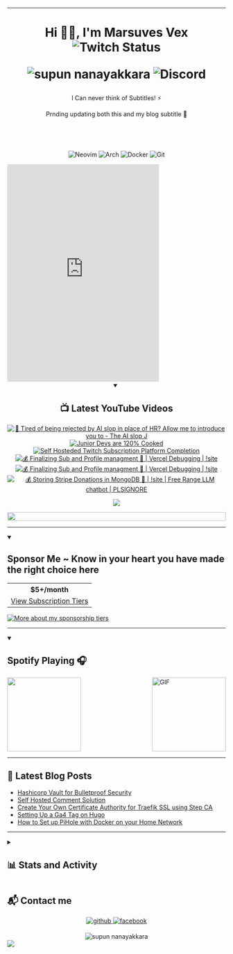 <!---
MarsuvesVex/MarsuvesVex is a ✨ special ✨ repository because its `README.md` (this file) appears on your GitHub profile.
You can click the Preview link to take a look at your changes.
--->

---

<h1 align="center"> Hi 👋🏻, I'm Marsuves Vex
<img alt="Twitch Status" src="https://img.shields.io/twitch/status/marsuvesvex?style=social&logo=twitch&logoColor=%236319e5&label=MarsuvesVex&labelColor=black&color=%236319e5&cacheSeconds=3600&link=https%3A%2F%2Fwww.twitch.tv%2Fmarsuvesvex">
<br>
<p align="center">
<img src="https://komarev.com/ghpvc/?username=MarsuvesVex&label=Profile%20views&color=6319e5&style=flat" alt="supun nanayakkara" />
<img alt="Discord" src="https://img.shields.io/discord/1308772125120794654?style=social&logo=discord&logoColor=6319e5&labelColor=000&color=61ffca">
<!--  <img alt="Profile followers" src="https://img.shields.io/github/followers/supuna97"> -->
</p>

<!--
DenverCoder1 Icons
<!-- Social icons section
<p align="center">
  <a href="https://www.youtube.com/c/DevProTips"><img width="32px" alt="Youtube" title="Youtube" src="https://i.imgur.com/qiXu7b2.png"/></a>
  &#8287;&#8287;&#8287;&#8287;&#8287;
  <a href="https://www.linkedin.com/in/jonah-lawrence/"><img width="32px" alt="LinkedIn" title="LinkedIn" src="https://i.imgur.com/yRpa1dQ.png"/></a>
  &#8287;&#8287;&#8287;&#8287;&#8287;
  <a href="https://twitter.com/DenverCoder1"><img width="32px" alt="Twitter" title="Twitter" src="https://i.imgur.com/AixJgnm.png"/></a>
  &#8287;&#8287;&#8287;&#8287;&#8287;
  <a href="https://discord.gg/Qfs4neSj" alt="Discord" title="Dev Pro Tips Discord Server"><img width="32px" src="https://i.imgur.com/OViZO8J.png"/></a>
  &#8287;&#8287;&#8287;&#8287;&#8287;
  <a href="https://dev.to/denvercoder1"><img width="32px" alt="Dev.to" title="DenverCoder1 Dev.to" src="https://i.imgur.com/mVm29vK.png"></a>
  &#8287;&#8287;&#8287;&#8287;&#8287;
  <a href="https://marsuvesvex.xyz/donate"><img width="32px" alt="Ko-fi" title="Buy me a coffee" src="https://i.imgur.com/PpLeD3K.png"/></a>
<!--   &#8287;&#8287;&#8287;&#8287;&#8287;
  <a href="http://eyl327.mywebcommunity.org/promos/"><img width="32px" alt="Free Stuff" title="Free gifts for you" src="https://i.imgur.com/0uVwkoZ.png"/></a> -->
<!-- Social badges section -->
<!-- Badges with custom icons - https://github.com/DenverCoder1/custom-icon-badges -->
<!-- View counter - https://github.com/DenverCoder1/Simple-View-Counter
<p align="center">
  <a href="https://www.youtube.com/c/DevProTips?sub_confirmation=1">
    <img alt="youtube subscribers" title="Subscribe to my YouTube channel" src="https://freshidea.com/jonah/app/youtube-stats-badges/subscribers-badge.php"/></a>
  <a href="https://www.youtube.com/c/DevProTips">
    <img alt="youtube views" title="YouTube views" src="https://freshidea.com/jonah/app/youtube-stats-badges/view-count-badge.php"/></a>
  <a href="https://github.com/DenverCoder1?tab=repositories&sort=stargazers">
    <img alt="total stars" title="Total stars on GitHub" src="https://custom-icon-badges.demolab.com/github/stars/DenverCoder1?color=55960c&style=for-the-badge&labelColor=488207&logo=star"/></a>
  <a href="https://github.com/DenverCoder1?tab=followers">
    <img alt="followers" title="Follow me on Github" src="https://custom-icon-badges.demolab.com/github/followers/DenverCoder1?color=236ad3&labelColor=1155ba&style=for-the-badge&logo=person-add&label=Follow&logoColor=white"/></a>
  <a href="https://github.com/DenverCoder1/Simple-View-Counter">
    <img alt="views" title="GitHub profile views" src="https://freshidea.com/jonah/app/DenverCoder1-profile-views"/></a>

  <a href="https://discord.gg/Qfs4neSj" alt="Discord" title="Dev Pro Tips Discord Server"><img width="32px" src="https://i.imgur.com/OViZO8J.png"/></a>
</p>



<!---
[![Twitch](https://img.shields.io/badge/Twitch-%239146FF.svg?logo=Twitch&logoColor=white)](#)
[![Youtube](https://img.shields.io/badge/Youtube-%239146FF.svg?logo=Youtube&logoColor=white)](#)
--->


</h1>
<p align="center">I Can never think of Subtitles! ⚡</p>
<p align="center">Prnding updating both this and my blog subtitle 🚀</p>


<p align="center">
 <a href="https://marsuvesvex.xyz/donate" target="_blank"><img alt="" src="https://img.shields.io/badge/kawfee-61ffca?style=for-the-badge&logo=buy-me-a-coffee&logoColor=000" style="vertical-align:center" /></a>
 <a href="https://www.twitch.tv/marsuvesvex?sub_confirmation=1" target="_blank"><img alt="" src="https://img.shields.io/badge/Youtube-000?logo=youtube&logoColor=6319e5&style=for-the-badge" style="vertical-align:center" /></a>
<a href="https://x.com/MarsuvesVex" target="_blank"><img alt="" src="https://img.shields.io/badge/Twitter-000?logo=Twitter&logoColor=6319e5&style=for-the-badge" style="vertical-align:center" /></a>
<a href="https://www.instagram.com/marsuvesvex/" target="_blank"><img alt="" src="https://img.shields.io/badge/Instagram-000?style=for-the-badge&logo=Instagram&logoColor=6319e5" style="vertical-align:center" /></a></p>

<!-- # 💫 About Me:

🔭 I’m currently working on<br>👯 I’m looking to collaborate on<br>🤝 I’m looking for help with<br>🌱 I’m currently learning<br>💬 Ask me about<br>⚡ Fun fact -->

<div align=center>
<br/>
<!-- 110f18 -->

![Neovim](https://img.shields.io/badge/NeoVim-%23000.svg?&style=for-the-badge&logo=neovim&logoColor=61ffca&textColor=110f18)
![Arch](https://img.shields.io/badge/Arch%20Linux-000?logo=arch-linux&logoColor=61ffca&style=for-the-badge)
![Docker](https://img.shields.io/badge/docker-%23000.svg?style=for-the-badge&logo=docker&logoColor=61ffca)
![Git](https://img.shields.io/badge/git-%23000.svg?style=for-the-badge&logo=git&logoColor=61ffca)

</div>


<!--

![](https://github-readme-streak-stats.herokuapp.com/?user=hamishfleming&currStreakNum=61ffca&hide_border=false&border=8464c6&background=000&sideLabels=adbac7&stroke=adbac7&ring=6319e5&fire=61ffca&sideNums=61ffca&currStreakLabel=61ffca&dates=6319e5)<br/>

![](https://github-readme-stats.vercel.app/api?username=hamishFleming&show_icons=true&include_all_commits=true&count_private=true&title_color=61ffca&text_color=adbac7&icon_color=6319e5&border_color=8464c6&bg_color=000)<br/>

 ![](https://github-readme-stats.vercel.app/api/top-langs/?username=hamishfleming&t&show_icons=true&include_all_commits=true&count_private=true&title_color=61ffca&text_color=adbac7&icon_color=6319e5&border_color=8464c6&bg_color=110f18&layout=compact)



[![Youtube](https://novatorem-git-main-marsuvesvexs-projects.vercel.app/youtube/recent-videos/UCsBjURrPoezykLs9EqgamOA)
[![Youtube](https://localhost:5000/youtube/recent-videos/UCsBjURrPoezykLs9EqgamOA)]
![this]([http://0.0.0.0:5100/youtube/recent-videos/UCQeRaTukNYft1_6AZPACnog?rendered=true](http://0.0.0.0:5100/youtube/recent-videos/UCQeRaTukNYft1_6AZPACnog?rendered=true))



-->



<!--
<br/>
<br/>

<table>
<tr>

<th><h3 align=center>🚧 What I'm Currently Working On</h3></th>
<th><h3 align=center>🎧 What I'm Currently Listening To:</h3></th>
</tr>
<tr>
<td><img src="https://github-readme-stats.vercel.app/api/pin/?username=HamishFleming&repo=AWS-CloudFormation-Templates&show_owner=true&title_color=61ffca&text_color=adbac7&icon_color=6319e5&border_color=8464c6&bg_color=000" align="center" height="90" ></td>
<td><img src="https://spotify-github-profile.kittinanx.com/api/view?uid=31hjqbmtekify3cpkryz7lvzjanu&cover_image=true&theme=novatorem&show_offline=false&background_color=000&bar_color=630fb8" align="center" height="90" ></td>
</tr></table>
-->
<iframe src="https://discord.com/widget?id=1358866913819754526&theme=dark" width="350" height="500" allowtransparency="true" frameborder="0" sandbox="allow-popups allow-popups-to-escape-sandbox allow-same-origin allow-scripts"></iframe>



<div align=center>
<details open>
  <summary><h2>📺 Latest YouTube Videos</h2></summary>

  <!-- YouTube Cards - https://github.com/DenverCoder1/github-readme-youtube-cards -->

  <!-- prettier-ignore-start -->
<!-- BEGIN YOUTUBE-CARDS -->
[![🚀 Tired of being rejected by AI slop in place of HR? Allow me to introduce you to - The AI slop J](https://ytcards.demolab.com/?id=hVp4vejWEbQ&title=%F0%9F%9A%80+Tired+of+being+rejected+by+AI+slop+in+place+of+HR%3F+Allow+me+to+introduce+you+to+-+The+AI+slop+J&lang=en&timestamp=1742490406&background_color=%230d1117&title_color=%23ffffff&stats_color=%23dedede&max_title_lines=1&width=250&border_radius=5 "🚀 Tired of being rejected by AI slop in place of HR? Allow me to introduce you to - The AI slop J")](https://www.youtube.com/watch?v=hVp4vejWEbQ)
[![Junior Devs are 120% Cooked](https://ytcards.demolab.com/?id=msEZxjYYc7U&title=Junior+Devs+are+120%25+Cooked&lang=en&timestamp=1741124434&background_color=%230d1117&title_color=%23ffffff&stats_color=%23dedede&max_title_lines=1&width=250&border_radius=5 "Junior Devs are 120% Cooked")](https://www.youtube.com/watch?v=msEZxjYYc7U)
[![Self Hosteded Twitch Subscription Platform Completion](https://ytcards.demolab.com/?id=c9TeXMcGnsE&title=Self+Hosteded+Twitch+Subscription+Platform+Completion&lang=en&timestamp=1741092756&background_color=%230d1117&title_color=%23ffffff&stats_color=%23dedede&max_title_lines=1&width=250&border_radius=5 "Self Hosteded Twitch Subscription Platform Completion")](https://www.youtube.com/watch?v=c9TeXMcGnsE)
[![💰 Finalizing Sub and Profile managment 🚀 | Vercel Debugging | !site](https://ytcards.demolab.com/?id=ptk8xU0knLU&title=%F0%9F%92%B0+Finalizing+Sub+and+Profile+managment+%F0%9F%9A%80+%7C+Vercel+Debugging+%7C+%21site&lang=en&timestamp=1741088491&background_color=%230d1117&title_color=%23ffffff&stats_color=%23dedede&max_title_lines=1&width=250&border_radius=5 "💰 Finalizing Sub and Profile managment 🚀 | Vercel Debugging | !site")](https://www.youtube.com/watch?v=ptk8xU0knLU)
[![💰 Finalizing Sub and Profile managment 🚀 | Vercel Debugging | !site](https://ytcards.demolab.com/?id=OwiZgcA47e8&title=%F0%9F%92%B0+Finalizing+Sub+and+Profile+managment+%F0%9F%9A%80+%7C+Vercel+Debugging+%7C+%21site&lang=en&timestamp=1740892350&background_color=%230d1117&title_color=%23ffffff&stats_color=%23dedede&max_title_lines=1&width=250&border_radius=5 "💰 Finalizing Sub and Profile managment 🚀 | Vercel Debugging | !site")](https://www.youtube.com/watch?v=OwiZgcA47e8)
[![💰 Storing Stripe Donations in MongoDB 🚀 | !site | Free Range LLM chatbot | PLSIGNORE](https://ytcards.demolab.com/?id=EQVABlhDNOY&title=%F0%9F%92%B0+Storing+Stripe+Donations+in+MongoDB+%F0%9F%9A%80+%7C+%21site+%7C+Free+Range+LLM+chatbot+%7C+PLSIGNORE&lang=en&timestamp=1740892349&background_color=%230d1117&title_color=%23ffffff&stats_color=%23dedede&max_title_lines=1&width=250&border_radius=5 "💰 Storing Stripe Donations in MongoDB 🚀 | !site | Free Range LLM chatbot | PLSIGNORE")](https://www.youtube.com/watch?v=EQVABlhDNOY)
<!-- END YOUTUBE-CARDS -->
  <!-- prettier-ignore-end -->

  <a href="https://www.youtube.com/@MarsuvesVex?sub_confirmation=1"><img src="https://img.shields.io/badge/youtube-e00101.svg?style=for-the-badge&logo=youtube&logoColor=fffffflogo=video"/></a>
</details>

<img src="https://i.imgur.com/dBaSKWF.gif" height="20" width="100%">
</div>
<!-- </div> -->
<hr>
<details open>
  <!-- <summary><h2>🌠 Top Sponsors</h2></summary> -->
  <summary><h2>
  Sponsor Me ~ Know in your heart you have made the right choice here
  </h2></summary>

  <table>
    <tr>
      <th>$5+/month</th>
    </tr>
    <tr>
      <td>
	<div align="center">
	<a href="https://marsuvesvex.xyz/subscribe">
		View Subscription Tiers
	  <!-- <a href="https://github.com/username"><img src="https://github.com/username" alt="@username" width="52" /></a> -->
	  <!-- <br /> -->
	  <!-- <a align="center" href="https://github.com/username"><b>Full Name</b></a> -->
	</b>
      </td>
      <!--
      <td>
        <a href="https://github.com/typesense"><img src="https://custom-icon-badges.demolab.com/badge/-typesense-D90368?style=for-the-badge&logo=mention" alt="typesense" /></a>
      </td>
      -->
    </tr>
  </table>

  <a href="https://marsuvesvex.xyz/subscribe"><img alt="More about my sponsorship tiers" title="Sponsorship Tiers" src="https://custom-icon-badges.demolab.com/badge/-More%20About%20My%20Sponsorship%20Tiers-1F222E?style=for-the-badge&logoColor=white&logo=link-external"/></a>
</details>


---
<details open>
  <summary><h2>Spotify Playing 🎧</h2></summary>

<img align="right" alt="GIF" height="170px" src="https://media.giphy.com/media/J5B1Y8QZnzXXbLQIBu/giphy.gif" />

<img src="https://spotify-github-profile.kittinanx.com/api/view?uid=31hjqbmtekify3cpkryz7lvzjanu&cover_image=true&theme=novatorem&show_offline=true&background_color=000&bar_color=630fb8" align="center" height="170" >
</details>

<!--
[![Spotify](https://novatorem.bgstatic.vercel.app/api/spotify)](https://open.spotify.com/user/31hjqbmtekify3cpkryz7lvzjanu)

[![Spotify](https://novatorem-git-main-marsuvesvexs-projects.vercel.app/api/spotify)](https://open.spotify.com/user/31hjqbmtekify3cpkryz7lvzjanu)
-->
---



  <!-- <summary> -->
  <h2>📝 Latest Blog Posts</h2>
  <!-- </summary> -->

<!-- BLOG-POST-LIST:START -->
- [Hashicorp Vault for Bulletproof Security](https://blog.hamish-fleming.com/2023/07/hashicorp-vault-for-bulletproof-security/)
- [Self Hosted Comment Solution](https://blog.hamish-fleming.com/2023/06/self-hosted-comment-solution/)
- [Create Your Own Certificate Authority for Traefik SSL using Step CA](https://blog.hamish-fleming.com/2023/01/create-your-own-certificate-authority-for-traefik-ssl-using-step-ca/)
- [Setting Up a Ga4 Tag on Hugo](https://blog.hamish-fleming.com/2022/12/setting-up-a-ga4-tag-on-hugo/)
- [How to Set up PiHole with Docker on your Home Network](https://blog.hamish-fleming.com/2022/08/how-to-set-up-pihole-with-docker-on-your-home-network/)
<!-- BLOG-POST-LIST:END -->

<!-- <details open>
  <summary>
  <h1>📈 My Weekly Development Breakdown</h1>
  </summary>
  <p> -->

<!--START_SECTION:waka-->

<!-- ```text
No Activity tracked this Week
``` -->

<!--END_SECTION:waka-->
<!--
  </p>
</details> -->

<!--
<details open>
  <summary>
  <h1>📚 Latest Medium Posts</h1>
  </summary>
  <p> -->

<!-- MEDIUM:START -->

<!-- - [How to use the .NET Core CLI to create a new solution](https://medium.com/@hamishfleming/how-to-use-the-net-core-cli-to-create-a-new-solution-4f9a9e8d7b0d)
- [How to use the .NET Core CLI to create a new solution](https://medium.com)

    </p>
  </details> -->
<!-- ![](https://pagespeed-insights.herokuapp.com?url=blog.hamish-fleming.com) -->

<!-- --- -->

---


<details>
  <summary><h2>📊 Stats and Activity</h2></summary>

  <h3 align="left">Activity:</h3>

![Supuna97's Graph](https://github-readme-activity-graph.vercel.app/graph?username=MarsuvesVex&custom_title=MarsuvesVex's%20GitHub%20Activity%20Graph&bg_color=0D1117&color=7F3FBF&line=7F3FBF&point=7F3FBF&area_color=FFFFFF&title_color=FFFFFF&area=true)

  <h3>🔥 Streak Stats</h3>

  <p>

![](https://github-readme-streak-stats.herokuapp.com/?user=hamishfleming&currStreakNum=61ffca&hide_border=false&border=8464c6&background=000&sideLabels=adbac7&stroke=adbac7&ring=6319e5&fire=61ffca&sideNums=61ffca&currStreakLabel=61ffca&dates=6319e5)
<br/>
    <a href="https://github.com/DenverCoder1/github-readme-streak-stats">
      <img title="🔥 Get streak stats for your profile at git.io/streak-stats" alt="DenverCoder1's streak" src="https://github-readme-streak-stats-9m8ugfa77-denvercoder1.vercel.app/?user=DenverCoder1&theme=monokai-metallian&hide_border=true"/>
    </a>
    <p>🔥 Get streak stats for your profile at <a href="https://git.io/streak-stats">git.io/streak-stats</a></p>
  </p>

  <h3>💻 GitHub Profile Stats</h3>

![](https://github-readme-stats.vercel.app/api?username=hamishFleming&show_icons=true&include_all_commits=true&count_private=true&title_color=61ffca&text_color=adbac7&icon_color=6319e5&border_color=8464c6&bg_color=000)

<br/>

 ![](https://github-readme-stats.vercel.app/api/top-langs/?username=hamishfleming&t&show_icons=true&include_all_commits=true&count_private=true&title_color=61ffca&text_color=adbac7&icon_color=6319e5&border_color=8464c6&bg_color=110f18&layout=compact)

</details>


## 📬 Contact me

<p align=center>
    <a href="https://github.com/hungpham3112" target="_blank">
        <img src="https://raw.githubusercontent.com/hungpham3112/hungpham3112/main/assets/github.svg" alt=github style="margin-bottom: 5px;" />
    </a>
    <a href="https://www.facebook.com/phamhung311202" target="_blank">
        <img src="https://raw.githubusercontent.com/hungpham3112/hungpham3112/main/assets/facebook.svg" alt=facebook style="margin-bottom: 5px;" />
    </a>
</p>
<div class='container' align=center>
<img src="https://komarev.com/ghpvc/?username=MarsuvesVex&label=Profile%20views&color=6319e5&style=flat" alt="supun nanayakkara" />
</div>


<img src="https://user-images.githubusercontent.com/73097560/115834477-dbab4500-a447-11eb-908a-139a6edaec5c.gif" />
